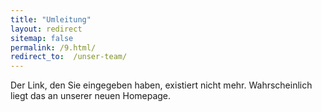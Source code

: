 ```yaml
---
title: "Umleitung"
layout: redirect
sitemap: false
permalink: /9.html/
redirect_to:  /unser-team/
---
```

Der Link, den Sie eingegeben haben, existiert nicht mehr. Wahrscheinlich liegt das an unserer neuen Homepage.

